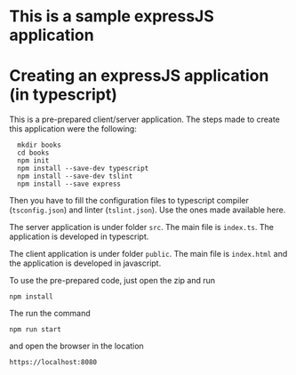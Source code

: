 # This is a sample expressJS application

# Creating an expressJS application (in typescript)

This is a pre-prepared client/server application. The steps made to create this application were the following: 

```JS
  mkdir books
  cd books
  npm init
  npm install --save-dev typescript
  npm install --save-dev tslint
  npm install --save express 
```

Then you have to fill the configuration files to typescript compiler (`tsconfig.json`) and linter (`tslint.json`). Use the ones made available here.

The server application is under folder `src`. The main file is `index.ts`. The application is developed in typescript. 

The client application is under folder `public`. The main file is `index.html` and the application is developed in javascript. 

To use the pre-prepared code, just open the zip and run 

```
npm install 
````

The run the command 

```
npm run start
````

and open the browser in the location 

```
https://localhost:8080
```

